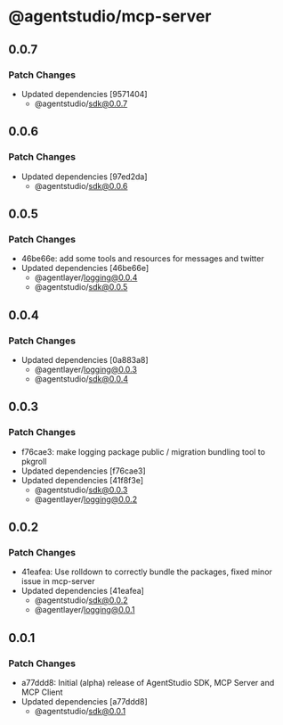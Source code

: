# @agentstudio/mcp-server

## 0.0.7

### Patch Changes

- Updated dependencies [9571404]
  - @agentstudio/sdk@0.0.7

## 0.0.6

### Patch Changes

- Updated dependencies [97ed2da]
  - @agentstudio/sdk@0.0.6

## 0.0.5

### Patch Changes

- 46be66e: add some tools and resources for messages and twitter
- Updated dependencies [46be66e]
  - @agentlayer/logging@0.0.4
  - @agentstudio/sdk@0.0.5

## 0.0.4

### Patch Changes

- Updated dependencies [0a883a8]
  - @agentlayer/logging@0.0.3
  - @agentstudio/sdk@0.0.4

## 0.0.3

### Patch Changes

- f76cae3: make logging package public / migration bundling tool to pkgroll
- Updated dependencies [f76cae3]
- Updated dependencies [41f8f3e]
  - @agentstudio/sdk@0.0.3
  - @agentlayer/logging@0.0.2

## 0.0.2

### Patch Changes

- 41eafea: Use rolldown to correctly bundle the packages, fixed minor issue in mcp-server
- Updated dependencies [41eafea]
  - @agentstudio/sdk@0.0.2
  - @agentlayer/logging@0.0.1

## 0.0.1

### Patch Changes

- a77ddd8: Initial (alpha) release of AgentStudio SDK, MCP Server and MCP Client
- Updated dependencies [a77ddd8]
  - @agentstudio/sdk@0.0.1
